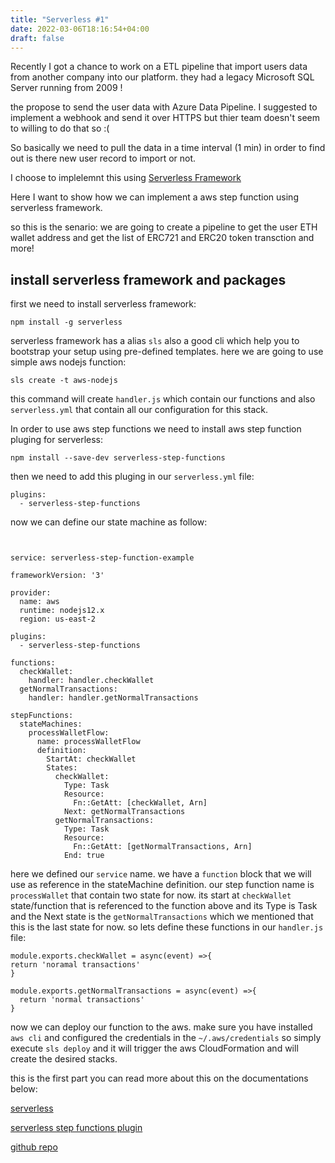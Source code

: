 ```yaml
---
title: "Serverless #1"
date: 2022-03-06T18:16:54+04:00
draft: false
---
```


Recently I got a chance to work on a ETL pipeline that import users data from another company into our platform. they had a legacy Microsoft SQL Server running from 2009 !

the propose to send the user data with Azure Data Pipeline. I suggested to implement a webhook and send it over HTTPS but thier team doesn't seem to willing to do that so :(

So basically we need to pull the data in a time interval (1 min) in order to find out is there new user record to import or not. 

I choose to implelemnt this using [Serverless Framework](https://www.serverless.com/) 

Here I want to show how we can implement a aws step function using serverless framework.

so this is the senario:
we are going to create a pipeline to get the user ETH wallet address and get the list of ERC721 and ERC20 token transction and more!

## install serverless framework and packages

first we need to install serverless framework:

`npm install -g serverless`

serverless framework has a alias `sls` also a good cli which help you to bootstrap your setup using pre-defined templates. here we are going to use simple aws nodejs function:

`sls create -t aws-nodejs`

this command will create `handler.js` which contain our functions and also `serverless.yml` that contain all our configuration for this stack.


In order to use aws step functions we need to install aws step function pluging for serverless:

`npm install --save-dev serverless-step-functions`

then we need to add this pluging in our `serverless.yml` file:
``` 
plugins:
  - serverless-step-functions
  ```

now we can define our state machine as follow:

```


service: serverless-step-function-example

frameworkVersion: '3'

provider:
  name: aws
  runtime: nodejs12.x
  region: us-east-2

plugins:
  - serverless-step-functions

functions:
  checkWallet:
    handler: handler.checkWallet
  getNormalTransactions:
    handler: handler.getNormalTransactions

stepFunctions:
  stateMachines:
    processWalletFlow:
      name: processWalletFlow
      definition:
        StartAt: checkWallet
        States:
          checkWallet:
            Type: Task
            Resource:
              Fn::GetAtt: [checkWallet, Arn]
            Next: getNormalTransactions
          getNormalTransactions:
            Type: Task
            Resource:
              Fn::GetAtt: [getNormalTransactions, Arn]
            End: true

```
here we defined our `service` name. we have a `function` block that we will use as reference in the stateMachine definition. our step function name is `processWallet` that contain two state for now. its start at `checkWallet` state/function that is referenced to the function above and its Type is Task and the Next state is the `getNormalTransactions` which we mentioned that this is the last state for now. so lets define these functions in our `handler.js` file:

```
module.exports.checkWallet = async(event) =>{
return 'noramal transactions'
}

module.exports.getNormalTransactions = async(event) =>{
  return 'normal transactions'
}
```

now we can deploy our function to the aws. make sure you have installed `aws cli` and configured the credentials in the `~/.aws/credentials` so simply execute `sls deploy` and it will trigger the aws CloudFormation and will create the desired stacks.

this is the first part you can read more about this on the documentations below:

[serverless](https://www.serverless.com/category/guides-and-tutorials)


[serverless step functions plugin](https://www.serverless.com/category/guides-and-tutorials)

[github repo](https://github.com/amiiy/serverless-step-function-example)
